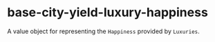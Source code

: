 # base-city-yield-luxury-happiness

A value object for representing the `Happiness` provided by `Luxuries`.
